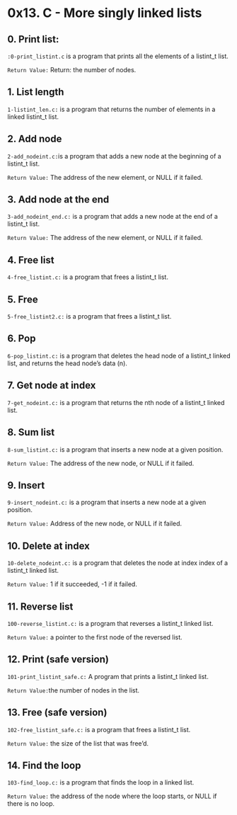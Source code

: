 # 0x13. C - More singly linked lists

## 0. Print list:

`:0-print_listint.c` is a program that prints all the elements of a listint_t list.

`Return Value:` Return: the number of nodes.

## 1. List length

`1-listint_len.c:` is a program that returns the number of elements in a linked listint_t list.

## 2. Add node

`2-add_nodeint.c:`is a program that adds a new node at the beginning of a listint_t list.

`Return Value:` The address of the new element, or NULL if it failed.

## 3. Add node at the end

`3-add_nodeint_end.c:` is a program that adds a new node at the end of a listint_t list.

`Return Value:` The address of the new element, or NULL if it failed.

## 4. Free list

`4-free_listint.c:` is a program that frees a listint_t list.

## 5. Free

`5-free_listint2.c:` is a program that frees a listint_t list.

## 6. Pop

`6-pop_listint.c:` is a program that deletes the head node of a listint_t linked list, and returns the head node’s data (n).

## 7. Get node at index

`7-get_nodeint.c:` is a program that returns the nth node of a listint_t linked list.

## 8. Sum list

`8-sum_listint.c:` is a program that inserts a new node at a given position.

`Return Value:` The address of the new node, or NULL if it failed.

## 9. Insert

`9-insert_nodeint.c:` is a program that inserts a new node at a given position.

`Return Value:` Address of the new node, or NULL if it failed.

## 10. Delete at index

`10-delete_nodeint.c:` is a program that deletes the node at index index of a listint_t linked list.

`Return Value:` 1 if it succeeded, -1 if it failed.

## 11. Reverse list

`100-reverse_listint.c:` is a program that reverses a listint_t linked list.

`Return Value:` a pointer to the first node of the reversed list.

## 12. Print (safe version)

`101-print_listint_safe.c:` A program that prints a listint_t linked list.

`Return Value:`the number of nodes in the list.

## 13. Free (safe version)

`102-free_listint_safe.c:` is a program that frees a listint_t list.

`Return Value:` the size of the list that was free’d.

## 14. Find the loop

`103-find_loop.c:` is a program that finds the loop in a linked list.

`Return Value:` the address of the node where the loop starts, or NULL if there is no loop.
